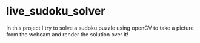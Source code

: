 # live_sudoku_solver
In this project I try to solve a sudoku puzzle using openCV to take a picture from the webcam and render the solution over it!
